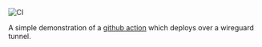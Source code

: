 ![CI](https://github.com/ackersonde/simple-wireguard-deploy/workflows/CI/badge.svg)

A simple demonstration of a [github action](.github/workflows/test.yml) which deploys over a wireguard tunnel.


